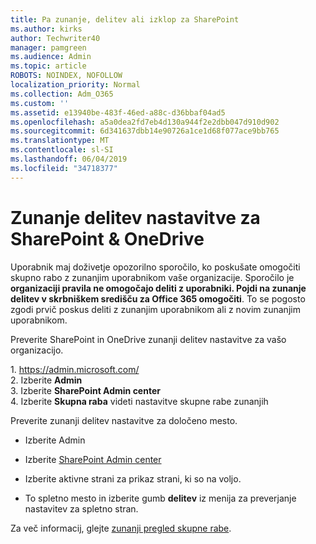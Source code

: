 ```yaml
---
title: Pa zunanje, delitev ali izklop za SharePoint
ms.author: kirks
author: Techwriter40
manager: pamgreen
ms.audience: Admin
ms.topic: article
ROBOTS: NOINDEX, NOFOLLOW
localization_priority: Normal
ms.collection: Adm_O365
ms.custom: ''
ms.assetid: e13940be-483f-46ed-a88c-d36bbaf04ad5
ms.openlocfilehash: a5a0dea2fd7eb4d130a944f2e2dbb047d910d902
ms.sourcegitcommit: 6d341637dbb14e90726a1ce1d68f077ace9bb765
ms.translationtype: MT
ms.contentlocale: sl-SI
ms.lasthandoff: 06/04/2019
ms.locfileid: "34718377"
---
```

# <a name="external-sharing-settings-for-sharepoint--onedrive"></a>Zunanje delitev nastavitve za SharePoint & OneDrive

Uporabnik maj doživetje opozorilno sporočilo, ko poskušate omogočiti skupno rabo z zunanjim uporabnikom vaše organizacije. Sporočilo je **organizaciji pravila ne omogočajo deliti z uporabniki. Pojdi na zunanje delitev v skrbniškem središču za Office 365 omogočiti**. To se pogosto zgodi prvič poskus deliti z zunanjim uporabnikom ali z novim zunanjim uporabnikom.

Preverite SharePoint in OneDrive zunanji delitev nastavitve za vašo organizacijo.&nbsp;</strong></p> <p>1.&nbsp;<a href="https://admin.microsoft.com/AdminPortal/Home#/homepage">https://admin.microsoft.com/</a><br />2. Izberite <strong>Admin</strong><br />3. Izberite <strong>SharePoint Admin center</strong><br />4. Izberite <strong>Skupna raba</strong> videti nastavitve skupne rabe zunanjih

Preverite zunanji delitev nastavitve za določeno mesto.

- Izberite Admin

- Izberite [SharePoint Admin center](https://admin.microsoft.com/AdminPortal/Home#/homepage">https://admin.microsoft.com/)

- Izberite aktivne strani za prikaz strani, ki so na voljo.
- To spletno mesto in izberite gumb **delitev** iz menija za preverjanje nastavitev za spletno stran.

Za več informacij, glejte [zunanji pregled skupne rabe](https://docs.microsoft.com/en-us/sharepoint/external-sharing-overview).
